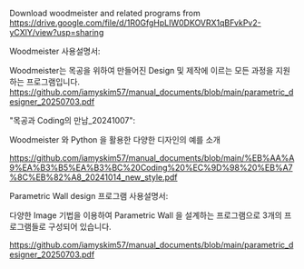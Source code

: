 Download woodmeister and related programs from 
https://drive.google.com/file/d/1R0GfgHpLIW0DKOVRX1qBFvkPv2-yCXlY/view?usp=sharing

Woodmeister 사용설명서:

Woodmeister는 목공을 위하여 만들어진 Design 및 제작에 이르는 모든 과정을 지원하는 프로그램입니다.
    https://github.com/iamyskim57/manual_documents/blob/main/parametric_designer_20250703.pdf
    
"목공과 Coding의 만남_20241007":

   Woodmeister 와 Python 을 활용한 다양한 디자인의 예를 소개   

https://github.com/iamyskim57/manual_documents/blob/main/%EB%AA%A9%EA%B3%B5%EA%B3%BC%20Coding%20%EC%9D%98%20%EB%A7%8C%EB%82%A8_20241014_new_style.pdf

Parametric Wall design 프로그램 사용설명서:

다양한 Image 기법을 이용하여 Parametric Wall 을 설계하는 프로그램으로 3개의 프로그램들로 구성되어 있습니다.

https://github.com/iamyskim57/manual_documents/blob/main/parametric_designer_20250703.pdf


